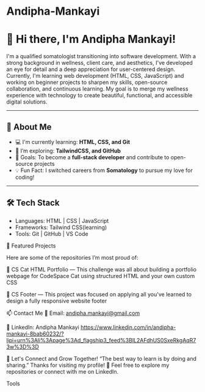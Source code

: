 # Andipha-Mankayi
# 👋 Hi there, I'm Andipha Mankayi!

I'm a qualified somatologist transitioning into software development. With a strong background in wellness, client care, and aesthetics, I've developed an eye for detail and a deep appreciation for user-centered design. Currently, I'm learning web development (HTML, CSS, JavaScript) and working on beginner projects to sharpen my skills, open-source collaboration, and continuous learning. My goal is to merge my wellness experience with technology to create beautiful, functional, and accessible digital solutions.

---

## 🚀 About Me

- 💻 I'm currently learning: **HTML, CSS, and Git**
- 📘 I’m exploring: **TailwindCSS, and GitHub**
- 🎯 Goals: To become a **full-stack developer** and contribute to open-source projects
- 💡 Fun Fact: I switched careers from **Somatology** to pursue my love for coding!

---

## 🛠️ Tech Stack

- Languages:     HTML | CSS | JavaScript
- Frameworks:    Tailwind CSS(learning)
- Tools:         Git | GitHub | VS Code

  

📌 Featured Projects

Here are some of the repositories I’m most proud of:

🔧 CS Cat HTML Portfolio — This challenge was all about building a portfolio webpage for CodeSpace Cat using structured HTML and your own custom CSS

🎨 CS Footer  — This project was focused on applying all you've learned to design a fully responsive website footer

📫 Contact Me
📧 Email: andipha.mankayi@gmail.com

💼 LinkedIn: Andipha Mankayi https://www.linkedin.com/in/andipha-mankayi-8bab60232/?lipi=urn%3Ali%3Apage%3Ad_flagship3_feed%3BlL2AFdhUS0SxeRkgAqR73w%3D%3D


🌱 Let's Connect and Grow Together!
“The best way to learn is by doing and sharing.”
Thanks for visiting my profile! 🌟 Feel free to explore my repositories or connect with me on LinkedIn.





Tools


